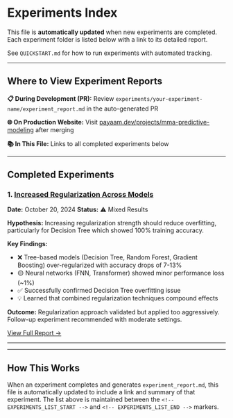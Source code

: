 # Experiments Index

This file is **automatically updated** when new experiments are completed. Each experiment folder is listed below with a link to its detailed report.

See `QUICKSTART.md` for how to run experiments with automated tracking.

---

## Where to View Experiment Reports

**📋 During Development (PR):** Review `experiments/your-experiment-name/experiment_report.md` in the auto-generated PR

**🌐 On Production Website:** Visit [payaam.dev/projects/mma-predictive-modeling](https://payaam.dev/projects/mma-predictive-modeling) after merging

**📚 In This File:** Links to all completed experiments below

---

## Completed Experiments

<!-- EXPERIMENTS_LIST_START -->

### 1. [Increased Regularization Across Models](./increased-regularization/experiment_report.md)

**Date:** October 20, 2024
**Status:** ⚠️ Mixed Results

**Hypothesis:** Increasing regularization strength should reduce overfitting, particularly for Decision Tree which showed 100% training accuracy.

**Key Findings:**

- ❌ Tree-based models (Decision Tree, Random Forest, Gradient Boosting) over-regularized with accuracy drops of 7-13%
- 🟡 Neural networks (FNN, Transformer) showed minor performance loss (~1%)
- ✅ Successfully confirmed Decision Tree overfitting issue
- 💡 Learned that combined regularization techniques compound effects

**Outcome:** Regularization approach validated but applied too aggressively. Follow-up experiment recommended with moderate settings.

[View Full Report →](./increased-regularization/experiment_report.md)

---

<!-- EXPERIMENTS_LIST_END -->

---

## How This Works

When an experiment completes and generates `experiment_report.md`, this file is automatically updated to include a link and summary of that experiment. The list above is maintained between the `<!-- EXPERIMENTS_LIST_START -->` and `<!-- EXPERIMENTS_LIST_END -->` markers.
